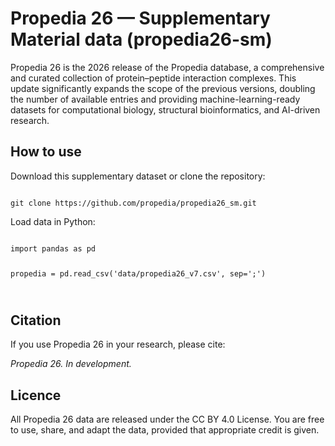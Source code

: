 # Propedia 26 — Supplementary Material data (propedia26-sm)

Propedia 26 is the 2026 release of the Propedia database, a comprehensive and curated collection of protein–peptide interaction complexes. This update significantly expands the scope of the previous versions, doubling the number of available entries and providing machine-learning-ready datasets for computational biology, structural bioinformatics, and AI-driven research.


## How to use

Download this supplementary dataset or clone the repository:

<code>
git clone https://github.com/propedia/propedia26_sm.git
</code>


Load data in Python:

<code>
import pandas as pd

propedia = pd.read_csv('data/propedia26_v7.csv', sep=';')

</code>


## Citation

If you use Propedia 26 in your research, please cite:

*Propedia 26. In development.*


## Licence

All Propedia 26 data are released under the CC BY 4.0 License.
You are free to use, share, and adapt the data, provided that appropriate credit is given.